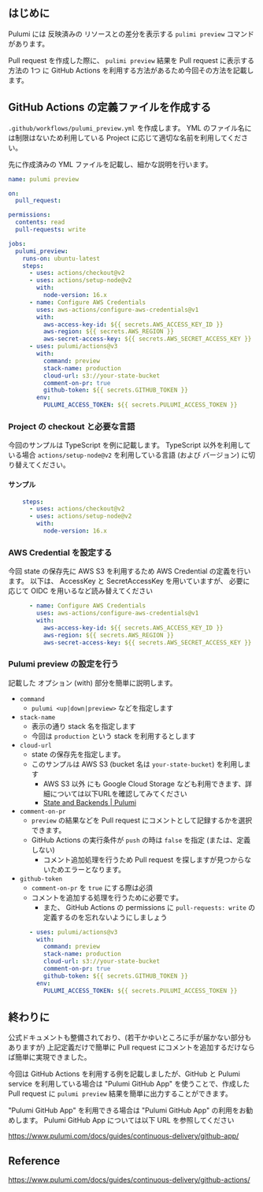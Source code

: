 <!--
title:   GitHub Actions を使って  `pulumi preview` を実行し、Pull request に表示する方法 (TypeScript 編)
tags:    AdventCalendar2021,GitHub,GitHubActions,Pulumi,TypeScript
id:      ee46c6ee7b001f4f7f75
private: false
-->
## はじめに

Pulumi には 反映済みの リソースとの差分を表示する `pulimi preview` コマンドがあります。

Pull request を作成した際に、 `pulimi preview` 結果を Pull request に表示する方法の 1つ に GitHub Actions を利用する方法があるため今回その方法を記載します。

## GitHub Actions の定義ファイルを作成する

`.github/workflows/pulumi_preview.yml` を作成します。
YML のファイル名には制限はないため利用している Project に応じて適切な名前を利用してください。

先に作成済みの YML ファイルを記載し、細かな説明を行います。

```yml:.github/workflows/pulumi_preview.yml
name: pulumi preview

on:
  pull_request:

permissions:
  contents: read
  pull-requests: write

jobs:
  pulumi_preview:
    runs-on: ubuntu-latest
    steps:
      - uses: actions/checkout@v2
      - uses: actions/setup-node@v2
        with:
          node-version: 16.x
      - name: Configure AWS Credentials
        uses: aws-actions/configure-aws-credentials@v1
        with:
          aws-access-key-id: ${{ secrets.AWS_ACCESS_KEY_ID }}
          aws-region: ${{ secrets.AWS_REGION }}
          aws-secret-access-key: ${{ secrets.AWS_SECRET_ACCESS_KEY }}
      - uses: pulumi/actions@v3
        with:
          command: preview
          stack-name: production
          cloud-url: s3://your-state-bucket
          comment-on-pr: true
          github-token: ${{ secrets.GITHUB_TOKEN }}
        env:
          PULUMI_ACCESS_TOKEN: ${{ secrets.PULUMI_ACCESS_TOKEN }}
```

### Project の checkout と必要な言語

今回のサンプルは TypeScript を例に記載します。
TypeScript 以外を利用している場合 `actions/setup-node@v2` を利用している言語 (および バージョン) に切り替えてください。

#### サンプル

```yml
    steps:
      - uses: actions/checkout@v2
      - uses: actions/setup-node@v2
        with:
          node-version: 16.x
```

### AWS Credential を設定する

今回 state の保存先に AWS S3 を利用するため AWS Credential の定義を行います。
以下は、 AccessKey と SecretAccessKey を用いていますが、 必要に応じて OIDC を用いるなど読み替えてください

```yml
      - name: Configure AWS Credentials
        uses: aws-actions/configure-aws-credentials@v1
        with:
          aws-access-key-id: ${{ secrets.AWS_ACCESS_KEY_ID }}
          aws-region: ${{ secrets.AWS_REGION }}
          aws-secret-access-key: ${{ secrets.AWS_SECRET_ACCESS_KEY }}
```

### Pulumi preview の設定を行う

記載した オプション (with) 部分を簡単に説明します。

- `command`
    - `pulumi <up|down|preview>` などを指定します
- `stack-name`
    - 表示の通り stack 名を指定します
    - 今回は `production` という stack を利用するとします
- `cloud-url`
    - state の保存先を指定します。
    - このサンプルは  AWS S3 (bucket 名は `your-state-bucket`) を利用します
        - AWS S3 以外 にも Google Cloud Storage なども利用できます、詳細については以下URLを確認してみてください
        - [State and Backends | Pulumi](https://www.pulumi.com/docs/intro/concepts/state/)
- `comment-on-pr`
    - `preview` の結果などを Pull request にコメントとして記録するかを選択できます。
    - GitHub Actions の実行条件が `push` の時は `false` を指定 (または、定義しない)  
        - コメント追加処理を行うため Pull request を探しますが見つからないためエラーとなります。
- `github-token`
    - `comment-on-pr` を `true` にする際は必須
    - コメントを追加する処理を行うために必要です。
        - また、 GitHub Actions の permissions に `pull-requests: write` の定義するのを忘れないようにしましょう


```yml
      - uses: pulumi/actions@v3
        with:
          command: preview
          stack-name: production
          cloud-url: s3://your-state-bucket
          comment-on-pr: true
          github-token: ${{ secrets.GITHUB_TOKEN }}
        env:
          PULUMI_ACCESS_TOKEN: ${{ secrets.PULUMI_ACCESS_TOKEN }}
```

## 終わりに

公式ドキュメントも整備されており、(若干かゆいところに手が届かない部分もありますが) 上記定義だけで簡単に Pull request にコメントを追加するだけならば簡単に実現できました。

今回は GitHub Actions を利用する例を記載しましたが、GitHub と Pulumi service を利用している場合は "Pulumi GitHub App" を使うことで、作成した Pull request に `pulumi preview` 結果を簡単に出力することができます。

"Pulumi GitHub App" を利用できる場合は "Pulumi GitHub App" の利用をお勧めします。
Pulumi GitHub App については以下 URL を参照してください

https://www.pulumi.com/docs/guides/continuous-delivery/github-app/


## Reference

https://www.pulumi.com/docs/guides/continuous-delivery/github-actions/